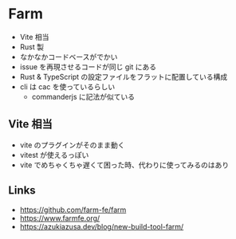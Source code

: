 # Farm
- Vite 相当
- Rust 製
- なかなかコードベースがでかい
- issue を再現させるコードが同じ git にある
- Rust & TypeScript の設定ファイルをフラットに配置している構成
- cli は cac を使っているらしい
  - commanderjs に記法が似ている

## Vite 相当
- vite のプラグインがそのまま動く
- vitest が使えるっぽい
- vite でめちゃくちゃ遅くて困った時、代わりに使ってみるのはあり

## Links
- https://github.com/farm-fe/farm
- https://www.farmfe.org/
- https://azukiazusa.dev/blog/new-build-tool-farm/
